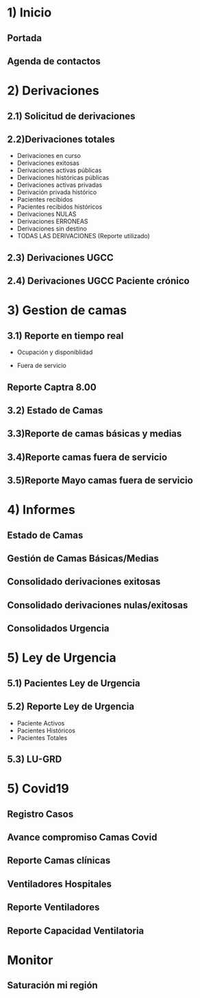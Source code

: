 # 1) Inicio

## Portada
## Agenda de contactos

# 2) Derivaciones

## 2.1) Solicitud de derivaciones
## 2.2)Derivaciones totales

* Derivaciones en curso
* Derivaciones exitosas
* Derivaciones activas públicas
* Derivaciones históricas públicas
* Derivaciones activas privadas
* Derivación privada histórico
* Pacientes recibidos
* Pacientes recibidos históricos
* Derivaciones NULAS
* Derivaciones ERRONEAS
* Derivaciones sin destino
* TODAS LAS DERIVACIONES (Reporte utilizado)


## 2.3) Derivaciones UGCC
## 2.4) Derivaciones UGCC Paciente crónico


# 3) Gestion de camas
## 3.1) Reporte en tiempo real

* Ocupación y disponiblidad

* Fuera de servicio

## Reporte Captra 8.00
## 3.2) Estado de Camas
## 3.3)Reporte de camas básicas y medias
## 3.4)Reporte camas fuera de servicio
## 3.5)Reporte Mayo camas fuera de servicio

# 4) Informes

## Estado de Camas

## Gestión de Camas Básicas/Medias
## Consolidado derivaciones exitosas
## Consolidado derivaciones nulas/exitosas
## Consolidados Urgencia


# 5) Ley de Urgencia
## 5.1) Pacientes Ley de Urgencia
## 5.2) Reporte Ley de Urgencia

* Paciente Activos
* Pacientes Históricos
* Pacientes Totales

## 5.3) LU-GRD

# 5) Covid19

## Registro Casos
## Avance compromiso Camas Covid
## Reporte Camas clínicas
## Ventiladores Hospitales
## Reporte Ventiladores
## Reporte Capacidad Ventilatoria

# Monitor

## Saturación mi región